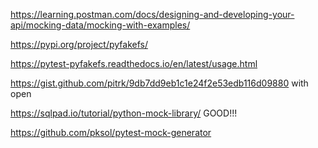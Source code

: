 https://learning.postman.com/docs/designing-and-developing-your-api/mocking-data/mocking-with-examples/

https://pypi.org/project/pyfakefs/

https://pytest-pyfakefs.readthedocs.io/en/latest/usage.html

https://gist.github.com/pitrk/9db7dd9eb1c1e24f2e53edb116d09880 with open

https://sqlpad.io/tutorial/python-mock-library/  GOOD!!!

https://github.com/pksol/pytest-mock-generator